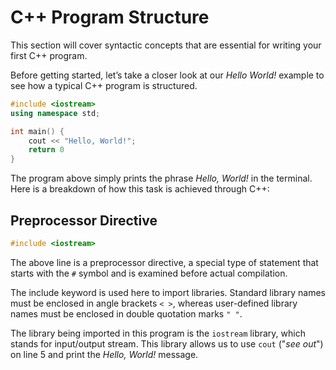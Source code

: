 # C++ Program Structure

This section will cover syntactic concepts that are essential for writing your first C++ program.

Before getting started, let’s take a closer look at our _Hello World!_ example to see how a typical C++ program is structured.

```cpp
#include <iostream>
using namespace std;

int main() {
    cout << "Hello, World!";
    return 0
}

```

The program above simply prints the phrase _Hello, World!_ in the terminal. Here is a breakdown of how this task is achieved through C++:

## Preprocessor Directive

```cpp
#include <iostream>
```

The above line is a preprocessor directive, a special type of statement that starts with the `#` symbol and is examined before actual compilation.

The include keyword is used here to import libraries. Standard library names must be enclosed in angle brackets `< >`, whereas user-defined library names must be enclosed in double quotation marks `" "`.

The library being imported in this program is the `iostream` library, which stands for input/output stream. This library allows us to use `cout` ("_see out_") on line 5 and print the _Hello, World!_ message.
